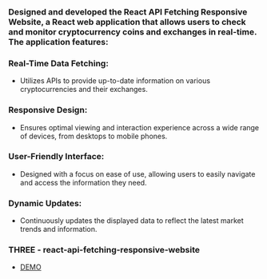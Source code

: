 ### Designed and developed the React API Fetching Responsive Website, a React web application that allows users to check and monitor cryptocurrency coins and exchanges in real-time. The application features:

### Real-Time Data Fetching:
- Utilizes APIs to provide up-to-date information on various cryptocurrencies and their exchanges.
### Responsive Design:
- Ensures optimal viewing and interaction experience across a wide range of devices, from desktops to mobile phones.
### User-Friendly Interface:
- Designed with a focus on ease of use, allowing users to easily navigate and access the information they need.
### Dynamic Updates:
- Continuously updates the displayed data to reflect the latest market trends and information.

### THREE - react-api-fetching-responsive-website
- [DEMO](https://react-api-fetching-responsive-website.vercel.app/)

